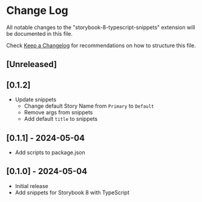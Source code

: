 # Change Log

All notable changes to the "storybook-8-typescript-snippets" extension will be documented in this file.

Check [Keep a Changelog](http://keepachangelog.com/) for recommendations on how to structure this file.

## [Unreleased]

## [0.1.2]

- Update snippets
  - Change default Story Name from `Primary` to `Default`
  - Remove args from snippets
  - Add default `title` to snippets

## [0.1.1] - 2024-05-04

- Add scripts to package.json

## [0.1.0] - 2024-05-04

- Initial release
- Add snippets for Storybook 8 with TypeScript
